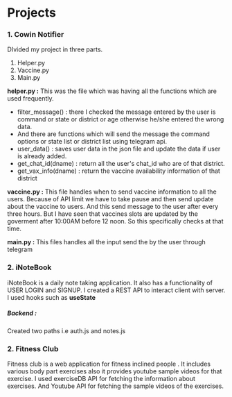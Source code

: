 # Projects



### 1. Cowin Notifier

DIvided my project in three parts.
1. Helper.py
2. Vaccine.py
3. Main.py

**helper.py :** This was the file which was having all the functions which are used frequently.
* filter_message() : there I checked the message entered by the user is command or state or district or age otherwise he/she entered the wrong data.
* And there are functions which will send the message the command options or state list or district list using telegram api. 
* user_data() : saves user data in the json file and update the data if user is already added.
* get_chat_id(dname) : return all the user's chat_id who are of that district.
* get_vax_info(dname) : return the vaccine availability information of that district

**vaccine.py :** This file handles when to send vaccine information to all the users. Because of API limit we have to take pause and then send update about the vaccine to users.
And this send message to the user after every three hours. But I have seen that vaccines slots are updated by the goverment after 10:00AM before 12 noon. So this specifically checks at that time.

**main.py :** This files handles all the input send the by the user through telegram



### 2. iNoteBook

iNoteBook is a daily note taking application. It also has a functionality of USER LOGIN and SIGNUP. I created a REST API to interact client with server. I used hooks such as **useState**

##### Backend :
Created two paths i.e  auth.js and notes.js




### 2. Fitness Club
Fitness club is a web application for fitness inclined people . It includes various body part exercises also it provides youtube sample videos for that exercise. I used exerciseDB API for fetching the information about exercises. And Youtube API for fetching the sample videos of the exercises. 